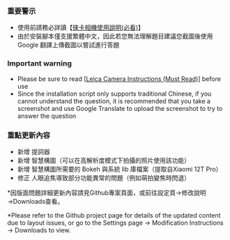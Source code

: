 ### 重要警示
- 使用前請務必詳讀【[徠卡相機使用說明(必看)](https://github.com/a406010503/Miui_Camera/blob/main/Leica.md)】
- 由於安裝腳本僅支援繁體中文，因此若您無法理解題目建議您截圖後使用 Google 翻譯上傳截圖以嘗試進行答題

### Important warning
- Please be sure to read [[Leica Camera Instructions (Must Read)](https://github.com/a406010503/Miui_Camera/blob/main/Leica_en.md)] before use
- Since the installation script only supports traditional Chinese, if you cannot understand the question, it is recommended that you take a screenshot and use Google Translate to upload the screenshot to try to answer the question

### 重點更新內容
- 新增 提詞器
- 新增 智慧構圖（可以在高解析度模式下拍攝的照片使用該功能）
- 新增 智慧構圖所需要的 Bokeh 與系統 lib 庫檔案（提取自Xiaomi 12T Pro）
- 修正 人眼追焦導致部分功能異常的問題（例如萌拍變焦時閃退）

*因版面問題詳細更新內容請見Github專案頁面，或前往設定頁→修改說明→Downloads查看。

*Please refer to the Github project page for details of the updated content due to layout issues, or go to the Settings page → Modification Instructions → Downloads to view.
